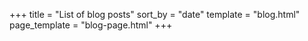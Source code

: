 +++
title = "List of blog posts"
sort_by = "date"
template = "blog.html"
page_template = "blog-page.html"
+++

